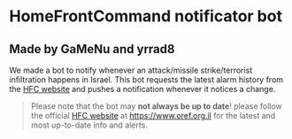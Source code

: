 # HomeFrontCommand notificator bot
## Made by GaMeNu and yrrad8

We made a bot to notify whenever an attack/missile strike/terrorist infiltration happens in Israel.
This bot requests the latest alarm history from the [HFC website](https://www.oref.org.il) and pushes a notification whenever it notices a change.

> Please note that the bot may **not always be up to date**! please follow the official [HFC website](https://www.oref.org.il) at https://www.oref.org.il for the latest and most up-to-date info and alerts.